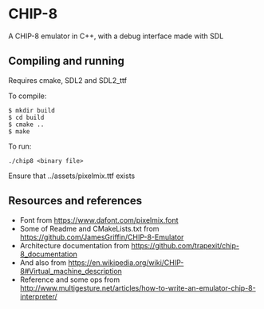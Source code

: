 # CHIP-8
A  CHIP-8 emulator in C++, with a debug interface made with SDL

## Compiling and running
Requires cmake, SDL2 and SDL2_ttf

To compile:
```
$ mkdir build
$ cd build
$ cmake ..
$ make
```

To run:
```
./chip8 <binary file>
```

Ensure that ../assets/pixelmix.ttf exists

## Resources and references
- Font from https://www.dafont.com/pixelmix.font
- Some of Readme and CMakeLists.txt from https://github.com/JamesGriffin/CHIP-8-Emulator
- Architecture documentation from https://github.com/trapexit/chip-8_documentation
- And also from https://en.wikipedia.org/wiki/CHIP-8#Virtual_machine_description
- Reference and some ops from http://www.multigesture.net/articles/how-to-write-an-emulator-chip-8-interpreter/
